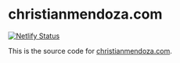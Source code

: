 # christianmendoza.com

[![Netlify Status](https://api.netlify.com/api/v1/badges/2d2cfe9f-88ce-4496-8fe6-5cb7f55d1dbc/deploy-status)](https://app.netlify.com/sites/christianmendoza/deploys)

This is the source code for [christianmendoza.com](//christianmendoza.com).
